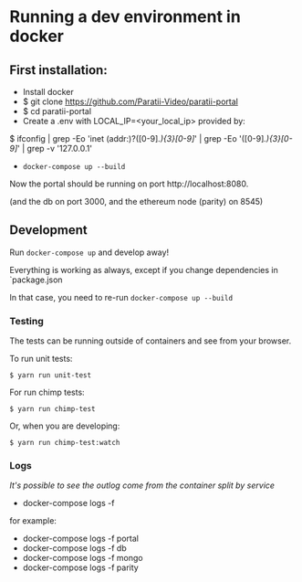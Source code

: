 # Running a dev environment in docker


## First installation:

* Install docker
* $ git clone https://github.com/Paratii-Video/paratii-portal
* $ cd paratii-portal
* Create a .env with LOCAL_IP=<your_local_ip> provided by:

$ ifconfig | grep -Eo 'inet (addr:)?([0-9]*\.){3}[0-9]*' | grep -Eo '([0-9]*\.){3}[0-9]*' | grep -v '127.0.0.1'

* `docker-compose up --build`

Now the portal should be running on port http://localhost:8080.

(and the db on port 3000, and the ethereum node (parity) on 8545)


## Development

Run `docker-compose up` and develop away!

Everything is working as always, except if you change dependencies in `package.json

In that case, you need to re-run `docker-compose up --build`

### Testing

The tests can be running outside of containers and see from your browser.

To run unit tests:

    $ yarn run unit-test

For run chimp tests:

    $ yarn run chimp-test

Or, when you are developing:

    $ yarn run chimp-test:watch


### Logs

*It's possible to see the outlog come from the container split by service*

- docker-compose logs -f <name of container>

for example:

- docker-compose logs -f portal
- docker-compose logs -f db
- docker-compose logs -f mongo
- docker-compose logs -f parity
